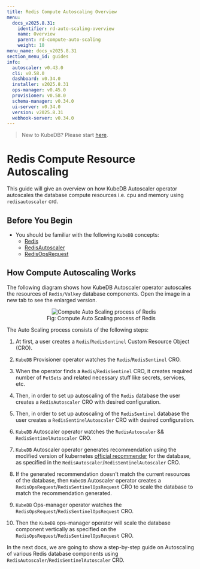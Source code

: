 ```yaml
---
title: Redis Compute Autoscaling Overview
menu:
  docs_v2025.8.31:
    identifier: rd-auto-scaling-overview
    name: Overview
    parent: rd-compute-auto-scaling
    weight: 10
menu_name: docs_v2025.8.31
section_menu_id: guides
info:
  autoscaler: v0.43.0
  cli: v0.58.0
  dashboard: v0.34.0
  installer: v2025.8.31
  ops-manager: v0.45.0
  provisioner: v0.58.0
  schema-manager: v0.34.0
  ui-server: v0.34.0
  version: v2025.8.31
  webhook-server: v0.34.0
---
```


> New to KubeDB? Please start [here](/docs/v2025.8.31/README).

# Redis Compute Resource Autoscaling

This guide will give an overview on how KubeDB Autoscaler operator autoscales the database compute resources i.e. cpu and memory using `redisautoscaler` crd.

## Before You Begin

- You should be familiar with the following `KubeDB` concepts:
  - [Redis](/docs/v2025.8.31/guides/redis/concepts/redis)
  - [RedisAutoscaler](/docs/v2025.8.31/guides/redis/concepts/autoscaler)
  - [RedisOpsRequest](/docs/v2025.8.31/guides/redis/concepts/redisopsrequest)

## How Compute Autoscaling Works

The following diagram shows how KubeDB Autoscaler operator autoscales the resources of `Redis/Valkey` database components. Open the image in a new tab to see the enlarged version.

<figure align="center">
  <img alt="Compute Auto Scaling process of Redis" src="/docs/v2025.8.31/images/redis/rd-compute-autoscaling.svg">
<figcaption align="center">Fig: Compute Auto Scaling process of Redis</figcaption>
</figure>

The Auto Scaling process consists of the following steps:

1. At first, a user creates a `Redis`/`RedisSentinel` Custom Resource Object (CRO).

2. `KubeDB` Provisioner  operator watches the `Redis`/`RedisSentinel` CRO.

3. When the operator finds a `Redis`/`RedisSentinel` CRO, it creates required number of `PetSets` and related necessary stuff like secrets, services, etc.

4. Then, in order to set up autoscaling of the `Redis` database the user creates a `RedisAutoscaler` CRO with desired configuration.

5. Then, in order to set up autoscaling of the `RedisSentinel` database the user creates a `RedisSentinelAutoscaler` CRO with desired configuration.

6. `KubeDB` Autoscaler operator watches the `RedisAutoscaler` && `RedisSentinelAutoscaler` CRO.

7. `KubeDB` Autoscaler operator generates recommendation using the modified version of kubernetes [official recommender](https://github.com/kubernetes/autoscaler/tree/master/vertical-pod-autoscaler/pkg/recommender) for the database, as specified in the `RedisAutoscaler`/`RedisSentinelAutoscaler` CRO.

8. If the generated recommendation doesn't match the current resources of the database, then `KubeDB` Autoscaler operator creates a `RedisOpsRequest`/`RedisSentinelOpsRequest` CRO to scale the database to match the recommendation generated.

9. `KubeDB` Ops-manager operator watches the `RedisOpsRequest`/`RedisSentinelOpsRequest` CRO.

10. Then the `KubeDB` ops-manager operator will scale the database component vertically as specified on the `RedisOpsRequest`/`RedisSentinelOpsRequest` CRO.

In the next docs, we are going to show a step-by-step guide on Autoscaling of various Redis database components using `RedisAutoscaler`/`RedisSentinelAutoscaler` CRD.
